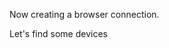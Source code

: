 Now creating a browser connection.

<router-link to="discover-devices">Let's find some devices</router-link>
